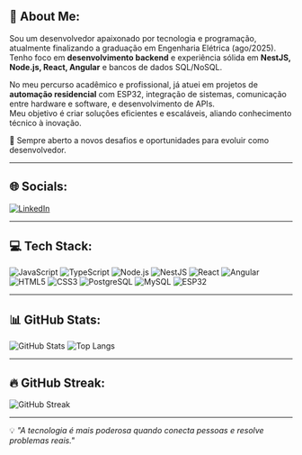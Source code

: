 ## 👋 About Me:
Sou um desenvolvedor apaixonado por tecnologia e programação, atualmente finalizando a graduação em Engenharia Elétrica (ago/2025).  
Tenho foco em **desenvolvimento backend** e experiência sólida em **NestJS, Node.js, React, Angular** e bancos de dados SQL/NoSQL.  

No meu percurso acadêmico e profissional, já atuei em projetos de **automação residencial** com ESP32, integração de sistemas, comunicação entre hardware e software, e desenvolvimento de APIs.  
Meu objetivo é criar soluções eficientes e escaláveis, aliando conhecimento técnico à inovação.

🚀 Sempre aberto a novos desafios e oportunidades para evoluir como desenvolvedor.

---

## 🌐 Socials:
[![LinkedIn](https://img.shields.io/badge/LinkedIn-0A66C2?style=for-the-badge&logo=linkedin&logoColor=white)](https://www.linkedin.com/in/leonardoandrade-dev)

---

## 💻 Tech Stack:
![JavaScript](https://img.shields.io/badge/JavaScript-F7DF1E?style=for-the-badge&logo=javascript&logoColor=black)
![TypeScript](https://img.shields.io/badge/TypeScript-3178C6?style=for-the-badge&logo=typescript&logoColor=white)
![Node.js](https://img.shields.io/badge/Node.js-339933?style=for-the-badge&logo=node.js&logoColor=white)
![NestJS](https://img.shields.io/badge/NestJS-E0234E?style=for-the-badge&logo=nestjs&logoColor=white)
![React](https://img.shields.io/badge/React-20232A?style=for-the-badge&logo=react&logoColor=61DAFB)
![Angular](https://img.shields.io/badge/Angular-DD0031?style=for-the-badge&logo=angular&logoColor=white)
![HTML5](https://img.shields.io/badge/HTML5-E34F26?style=for-the-badge&logo=html5&logoColor=white)
![CSS3](https://img.shields.io/badge/CSS3-1572B6?style=for-the-badge&logo=css3&logoColor=white)
![PostgreSQL](https://img.shields.io/badge/PostgreSQL-316192?style=for-the-badge&logo=postgresql&logoColor=white)
![MySQL](https://img.shields.io/badge/MySQL-005C84?style=for-the-badge&logo=mysql&logoColor=white)
![ESP32](https://img.shields.io/badge/ESP32-000000?style=for-the-badge&logo=espressif&logoColor=white)

---

## 📊 GitHub Stats:
![GitHub Stats](https://github-readme-stats.vercel.app/api?username=LeonardoF-Andrade&show_icons=true&theme=tokyonight)
![Top Langs](https://github-readme-stats.vercel.app/api/top-langs/?username=LeonardoF-Andrade&layout=compact&theme=tokyonight)

---

## 🔥 GitHub Streak:
![GitHub Streak](https://streak-stats.demolab.com?user=LeonardoF-Andrade&theme=tokyonight&hide_border=true)

---

💡 *"A tecnologia é mais poderosa quando conecta pessoas e resolve problemas reais."*
